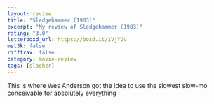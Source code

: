 ```yaml
---
layout: review
title: "Sledgehammer (1983)"
excerpt: "My review of Sledgehammer (1983)"
rating: "3.0"
letterboxd_url: https://boxd.it/1VjYGv
mst3k: false
rifftrax: false
category: movie-review
tags: [slasher]
---
```


This is where Wes Anderson got the idea to use the slowest slow-mo conceivable for absolutely everything
